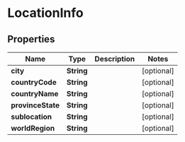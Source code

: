 
# LocationInfo

## Properties
Name | Type | Description | Notes
------------ | ------------- | ------------- | -------------
**city** | **String** |  |  [optional]
**countryCode** | **String** |  |  [optional]
**countryName** | **String** |  |  [optional]
**provinceState** | **String** |  |  [optional]
**sublocation** | **String** |  |  [optional]
**worldRegion** | **String** |  |  [optional]



